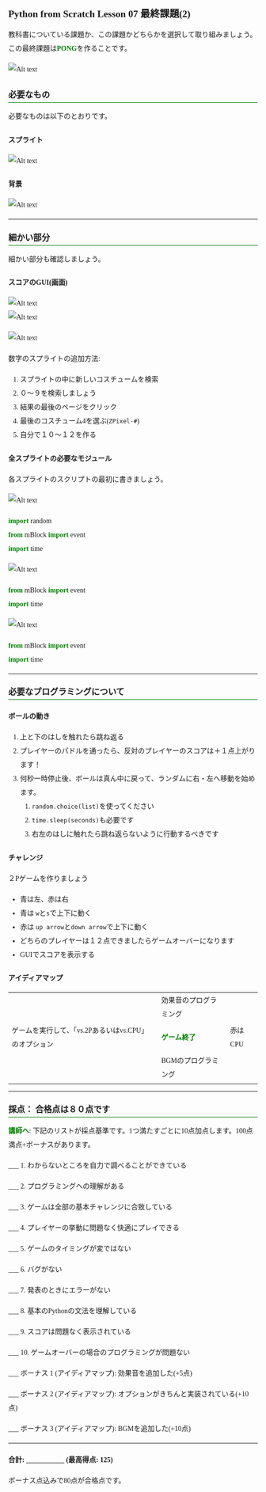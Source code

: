 # Python from Scratch Lesson 07 最終課題(2)

<style>
  *{
    font-family: "BIZ UDPGothic";
    font-size: 14px;
    line-height: 2rem;
  }
  h1{
    font-size: 1.4rem;
  }
  h2{
    font-size: 1.2rem;
    border-bottom: 1px solid green;
  }
  strong{
    color: green;
  }
  img{
    display: block;
    max-height: 50mm;
    width: auto;
    margin: auto;
  }
</style>


教科書についている課題か、この課題かどちらかを選択して取り組みましょう。
この最終課題は**PONG**を作ることです。

![Alt text](image-1.png)

## 必要なもの

必要なものは以下のとおりです。

### スプライト

![Alt text](image-2.png)

### 背景

![Alt text](image-3.png)

---

## 細かい部分

細かい部分も確認しましょう。

### スコアのGUI(画面)

![Alt text](image-4.png)
![Alt text](image-5.png)

![Alt text](image-6.png)

数字のスプライトの追加方法:

1. スプライトの中に新しいコスチュームを検索
2. ０～９を検索しましょう
3. 結果の最後のページをクリック
4. 最後のコスチューム4を選ぶ(`ZPixel-#`)
5. 自分で１０～１２を作る

### 全スプライトの必要なモジュール

各スプライトのスクリプトの最初に書きましょう。

![Alt text](image-7.png)

```py
import random
from mBlock import event
import time
```

![Alt text](image-8.png)

```py
from mBlock import event
import time
```

![Alt text](image-9.png)

```py
from mBlock import event
import time
```

---

## 必要なプログラミングについて

### ボールの動き

1. 上と下のはしを触れたら跳ね返る
2. プレイヤーのパドルを通ったら、反対のプレイヤーのスコアは＋１点上がります！
3. 何秒一時停止後、ボールは真ん中に戻って、ランダムに右・左へ移動を始めます。
   1. `random.choice(list)`を使ってください
   2. `time.sleep(seconds)`も必要です
   3. 右左のはしに触れたら跳ね返らないように行動するべきです

### チャレンジ

２Pゲームを作りましょう

- 青は左、赤は右
- 青は `w`と`s`で上下に動く
- 赤は `up arrow`と`down arrow`で上下に動く
- どちらのプレイヤーは１２点できましたらゲームオーバーになります
- GUIでスコアを表示する

### アイディアマップ

| | | |
| --- | --- | --- |
|  | 効果音のプログラミング |  |
| ゲームを実行して、「vs.2Pあるいはvs.CPU」のオプション | **ゲーム終了** | 赤はCPU
| | BGMのプログラミング | |

---

## 採点： 合格点は８０点です

**講師へ**: 下記のリストが採点基準です。1つ満たすごとに10点加点します。100点満点+ボーナスがあります。

___ 1. わからないところを自力で調べることができている

___ 2. プログラミングへの理解がある

___ 3. ゲームは全部の基本チャレンジに合致している

___ 4. プレイヤーの挙動に問題なく快適にプレイできる

___ 5. ゲームのタイミングが変ではない

___ 6. バグがない

___ 7. 発表のときにエラーがない

___ 8. 基本のPythonの文法を理解している

___ 9. スコアは問題なく表示されている

___ 10. ゲームオーバーの場合のプログラミングが問題ない

___ ボーナス 1 (アイディアマップ): 効果音を追加した(+5点)

___ ボーナス 2 (アイディアマップ): オプションがきちんと実装されている(+10点)

___ ボーナス 3 (アイディアマップ): BGMを追加した(+10点)

---

### 合計: ___________ (最高得点: 125)

ボーナス点込みで80点が合格点です。
